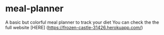 # meal-planner
A basic but colorful meal planner to track your diet
You can check the the full website [HERE] (https://frozen-castle-31426.herokuapp.com/)
